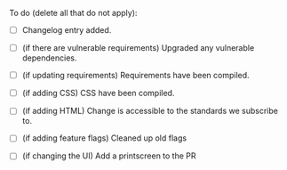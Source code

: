 To do (delete all that do not apply):

 - [ ] Changelog entry added.
 - [ ] (if there are vulnerable requirements) Upgraded any vulnerable dependencies.
 - [ ] (if updating requirements) Requirements have been compiled.
 - [ ] (if adding CSS) CSS have been compiled.
 - [ ] (if adding HTML) Change is accessible to the standards we subscribe to.
 - [ ] (if adding feature flags) Cleaned up old flags
 - [ ] (if changing the UI) Add a printscreen to the PR
 
